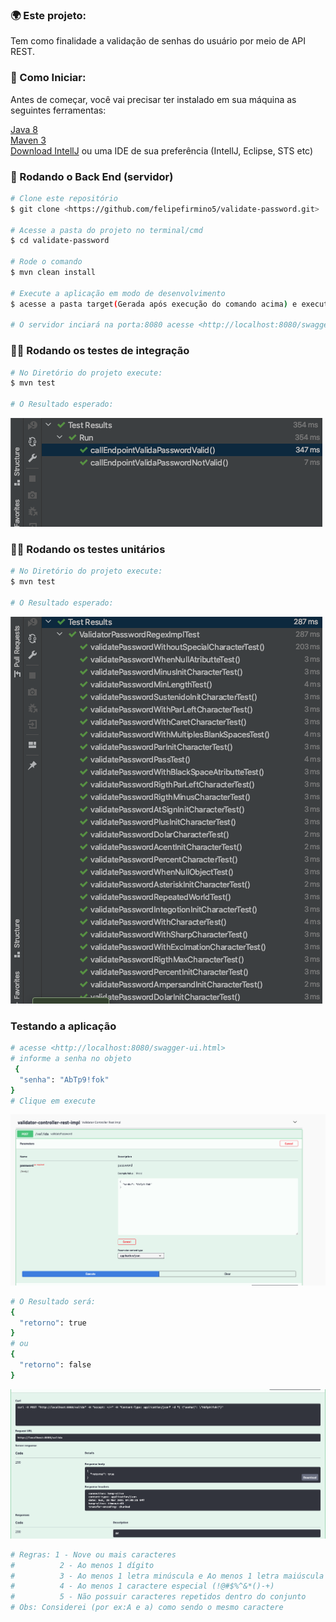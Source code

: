 ### 🌍 Este projeto:
Tem como finalidade a validação de senhas do usuário por meio de API REST.

### 🚀 Como Iniciar:
Antes de começar, você vai precisar ter instalado em sua máquina as seguintes ferramentas:

[Java 8](https://www.oracle.com/br/java/technologies/javase/javase-jdk8-downloads.html)  
[Maven 3](https://maven.apache.org/download.cgi)  
[Download IntellJ](https://www.jetbrains.com/pt-br/idea/download/) ou uma IDE de sua preferência (IntellJ, Eclipse, STS etc)


### 🎲 Rodando o Back End (servidor)

```bash
# Clone este repositório
$ git clone <https://github.com/felipefirmino5/validate-password.git>

# Acesse a pasta do projeto no terminal/cmd
$ cd validate-password

# Rode o comando
$ mvn clean install

# Execute a aplicação em modo de desenvolvimento
$ acesse a pasta target(Gerada após execução do comando acima) e execute o comando  java -jar validador-0.0.1.jar 

# O servidor inciará na porta:8080 acesse <http://localhost:8080/swagger-ui.html>
```
### 🏃‍♀️ Rodando os testes de integração
```bash
# No Diretório do projeto execute:
$ mvn test

# O Resultado esperado:
```
![alt text](https://github.com/felipefirmino5/validate-password/blob/main/assets/test_integracao.png?raw=true)

### 🏃‍♀️ Rodando os testes unitários
```bash
# No Diretório do projeto execute:
$ mvn test

# O Resultado esperado:
```
![alt text](https://github.com/felipefirmino5/validate-password/blob/main/assets/test_unit.png?raw=true)


### Testando a aplicação
```bash
# acesse <http://localhost:8080/swagger-ui.html>
# informe a senha no objeto
 {
  "senha": "AbTp9!fok"
}
# Clique em execute
```
![alt text](https://github.com/felipefirmino5/validate-password/blob/main/assets/swagger.png?raw=true)

```bash
# O Resultado será:
{
  "retorno": true
}
# ou
{
  "retorno": false
}

```
![alt text](https://github.com/felipefirmino5/validate-password/blob/main/assets/swagger_result.png?raw=true)

```bash
# Regras: 1 - Nove ou mais caracteres
#          2 - Ao menos 1 dígito
#          3 - Ao menos 1 letra minúscula e Ao menos 1 letra maiúscula
#          4 - Ao menos 1 caractere especial (!@#$%^&*()-+)
#          5 - Não possuir caracteres repetidos dentro do conjunto
# Obs: Considerei (por ex:A e a) como sendo o mesmo caractere
 ```